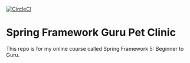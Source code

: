 [![CircleCI](https://dl.circleci.com/status-badge/img/gh/bkalika/sfg-pet-clinic/tree/main.svg?style=svg)](https://dl.circleci.com/status-badge/redirect/gh/bkalika/sfg-pet-clinic/tree/main)

# Spring Framework Guru Pet Clinic

This repo is for my online course called Spring Framework 5: Beginner to Guru.